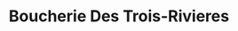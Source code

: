 ---
title: "Boucherie Des Trois-Rivieres"
url: /trois-rivieres/boucherie-des-trois-rivieres/
shop: Metzgerei
---